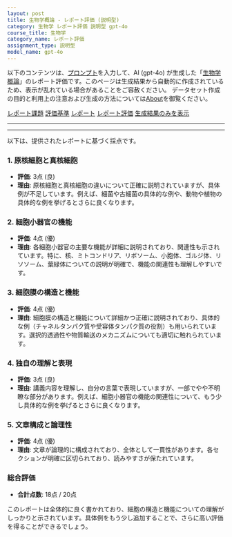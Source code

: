 ```yaml
---
layout: post
title: 生物学概論 - レポート評価 (説明型)
category: 生物学 レポート評価 説明型 gpt-4o
course_title: 生物学
category_name: レポート評価
assignment_type: 説明型
model_name: gpt-4o
---
```


以下のコンテンツは、[プロンプト](https://github.com/takedatoshiyuki/synthetic_assignments/tree/main/generated/生物学/gpt-4o/prompt_レポート評価-説明型.md)を入力して、AI (gpt-4o) が生成した「[生物学概論](/contents/生物学/)」のレポート評価です。このページは生成結果から自動的に作成されているため、表示が乱れている場合があることをご容赦ください。
データセット作成の目的と利用上の注意および生成の方法については[About](/About)を御覧ください。

[レポート課題](../レポート課題-説明型)
[評価基準](../評価基準-説明型)
[レポート](../レポート-説明型)
[レポート評価](../レポート評価-説明型)
[生成結果のみを表示](https://github.com/takedatoshiyuki/synthetic_assignments/tree/main/generated/生物学/gpt-4o/レポート評価-説明型.md)
  

***
***
  
以下は、提供されたレポートに基づく採点です。

### 1. 原核細胞と真核細胞
- **評価**: 3点 (良)
- **理由**: 原核細胞と真核細胞の違いについて正確に説明されていますが、具体例が不足しています。例えば、細菌や古細菌の具体的な例や、動物や植物の具体的な例を挙げるとさらに良くなります。

### 2. 細胞小器官の機能
- **評価**: 4点 (優)
- **理由**: 各細胞小器官の主要な機能が詳細に説明されており、関連性も示されています。特に、核、ミトコンドリア、リボソーム、小胞体、ゴルジ体、リソソーム、葉緑体についての説明が明確で、機能の関連性も理解しやすいです。

### 3. 細胞膜の構造と機能
- **評価**: 4点 (優)
- **理由**: 細胞膜の構造と機能について詳細かつ正確に説明されており、具体的な例（チャネルタンパク質や受容体タンパク質の役割）も用いられています。選択的透過性や物質輸送のメカニズムについても適切に触れられています。

### 4. 独自の理解と表現
- **評価**: 3点 (良)
- **理由**: 講義内容を理解し、自分の言葉で表現していますが、一部でやや不明瞭な部分があります。例えば、細胞小器官の機能の関連性について、もう少し具体的な例を挙げるとさらに良くなります。

### 5. 文章構成と論理性
- **評価**: 4点 (優)
- **理由**: 文章が論理的に構成されており、全体として一貫性があります。各セクションが明確に区切られており、読みやすさが保たれています。

### 総合評価
- **合計点数**: 18点 / 20点

このレポートは全体的に良く書かれており、細胞の構造と機能についての理解がしっかりと示されています。具体例をもう少し追加することで、さらに高い評価を得ることができるでしょう。
